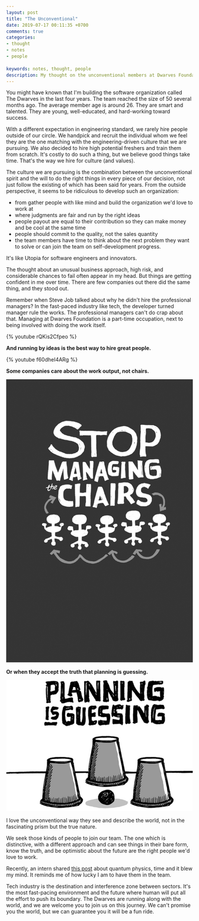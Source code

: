 ```yaml
---
layout: post
title: "The Unconventional"
date: 2019-07-17 00:11:35 +0700
comments: true
categories: 
- thought
- notes
- people

keywords: notes, thought, people
description: My thought on the unconventional members at Dwarves Foundation
---
```


You might have known that I'm building the software organization called The Dwarves in the last four years. The team reached the size of 50 several months ago. The average member age is around 26. They are smart and talented. They are young, well-educated, and hard-working toward success.

With a different expectation in engineering standard, we rarely hire people outside of our circle. We handpick and recruit the individual whom we feel they are the one matching with the engineering-driven culture that we are pursuing. We also decided to hire high potential freshers and train them from scratch. It's costly to do such a thing, but we believe good things take time. That's the way we hire for culture (and values).

The culture we are pursuing is the combination between the unconventional spirit and the will to do the right things in every piece of our decision, not just follow the existing of which has been said for years. From the outside perspective, it seems to be ridiculous to develop such an organization: 

- from gather people with like mind and build the organization we'd love to work at 
- where judgments are fair and run by the right ideas
- people payout are equal to their contribution so they can make money and be cool at the same time
- people should commit to the quality, not the sales quantity
- the team members have time to think about the next problem they want to solve or can join the team on self-development progress. 

It's like Utopia for software engineers and innovators. 

The thought about an unusual business approach, high risk, and considerable chances to fail often appear in my head. But things are getting confident in me over time. There are few companies out there did the same thing, and they stood out.

Remember when Steve Job talked about why he didn't hire the professional managers? In the fast-paced industry like tech, the developer turned manager rule the works. The professional managers can't do crap about that. Managing at Dwarves Foundation is a part-time occupation, next to being involved with doing the work itself.

{% youtube rQKis2Cfpeo %}

**And running by ideas is the best way to hire great people.**

{% youtube f60dheI4ARg %}

**Some companies care about the work output, not chairs.**

[![](/images/blog/2019-07-16-guessing.jpg)](https://basecamp.com/books/remote)

**Or when they accept the truth that planning is guessing.**

[![](/images/blog/2019-07-16-planning.jpg)](https://basecamp.com/books/rework)

I love the unconventional way they see and describe the world, not in the fascinating prism but the true nature. 

We seek those kinds of people to join our team. The one which is distinctive, with a different approach and can see things in their bare form, know the truth, and be optimistic about the future are the right people we'd love to work.

Recently, an intern shared [this post](https://qz.com/1279371/this-physicists-ideas-of-time-will-blow-your-mind/) about quantum physics, time and it blew my mind. It reminds me of how lucky I am to have them in the team.

Tech industry is the destination and interference zone between sectors. It's the most fast-pacing environment and the future where human will put all the effort to push its boundary. The Dwarves are running along with the world, and we are welcome you to join us on this journey. We can't promise you the world, but we can guarantee you it will be a fun ride.